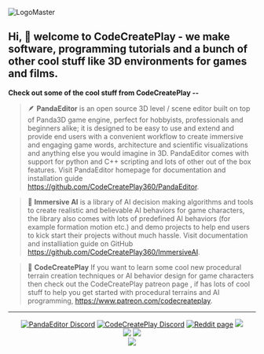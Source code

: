 ![LogoMaster](https://github.com/CodeCreatePlay360/CodeCreatePlay360/assets/104358085/e2a7ea0a-793f-42b8-b14f-4c347e114aaf)

## Hi, 👋 welcome to CodeCreatePlay - we make software, programming tutorials and a bunch of other cool stuff like 3D environments for games and films.

**Check out some of the cool stuff from CodeCreatePlay --** 

> 🪶 **PandaEditor** is an open source 3D level / scene editor built on top of Panda3D game engine, perfect for hobbyists, professionals and beginners alike; it is designed to be easy to use and extend and provide end users with a convenient workflow to create immersive and engaging game words, architecture and scientific visualizations and anything else you would imagine in 3D. PandaEditor comes with support for python and C++ scripting and lots of other out of the box features. Visit PandaEditor homepage for documentation and installation guide https://github.com/CodeCreatePlay360/PandaEditor.

> 🌲 **Immersive AI** is a library of AI decision making algorithms and tools to create realistic and believable AI behaviors for game characters, the library also comes with lots of predefined AI behaviors (for example formation motion etc.) and demo projects to help end users to kick start their projects without much hassle. Visit documentation and installiation guide on GitHub https://github.com/CodeCreatePlay360/ImmersiveAI.

> 📕 **CodeCreatePlay** If you want to learn some cool new procedural terrain creation techniques or AI behavior design for game characters then check out the CodeCreatePlay patreon page , if has lots of cool stuff to help you get started with procedural terrains and AI programming, https://www.patreon.com/codecreateplay.

***

<div align="center">
<a href="https://discord.gg/7fYVergQSe"><img src="https://img.shields.io/badge/Panda_Editor-%235865F2.svg?style=for-the-badge&logo=discord&logoColor=white" alt="PandaEditor Discord"></a>
<a href="https://discord.gg/t637nEXY6g"><img src="https://img.shields.io/badge/CodeCreatePlay-%235865F2.svg?style=for-the-badge&logo=discord&logoColor=white" alt="CodeCreatePlay Discord"></a>
<a href="https://github.com/CodeCreatePlay360/CodeCreatePlay360"><img src="https://img.shields.io/badge/Reddit-FF4500?style=for-the-badge&logo=reddit&logoColor=white" alt="Reddit page"></a>
<a href="https://github.com/CodeCreatePlay360/CodeCreatePlay360"><img src="https://img.shields.io/badge/YouTube-FF0000?style=for-the-badge&logo=youtube&logoColor=white"></a>
</div>

<div align="center">
<a href="https://github.com/CodeCreatePlay360/CodeCreatePlay360"><img src="https://img.shields.io/badge/UpWork-6FDA44?style=for-the-badge&logo=Upwork&logoColor=white"></a>
<a href="https://www.patreon.com/CodeCreatePlay"><img src="https://img.shields.io/badge/Patreon-F96854?style=for-the-badge&logo=patreon&logoColor=white"></a>
</div>

<div align="center">
<a href="CodeCreatePlay775@gmail.com"><img src="https://img.shields.io/badge/Contact-D14836?style=for-the-badge&logo=gmail&logoColor=white"/></a>
</div>            
